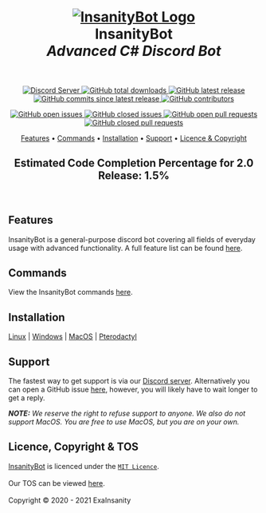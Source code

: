 <h1 align="center">
  <a href="https://github.com/InsanityNetwork/InsanityBot/"><img src="https://i.trainergamer.me/CLbsn.png" alt="InsanityBot Logo"></a>
  <br>
  InsanityBot
  <br>
  <em>Advanced C# Discord Bot</em>
  <br>
  <br>
</h1>
<p align="center">
  <a href="https://discord.gg/8TKJaGs">
    <img src="https://discordapp.com/api/guilds/743925984708919296/widget.png?style=shield" alt="Discord Server">
  </a>
  <a href="https://github.com/InsanityNetwork/InsanityBot/graphs/traffic">
     <img alt="GitHub total downloads" src="https://img.shields.io/github/downloads/InsanityNetwork/InsanityBot/total"> 
  </a>
  <a href="https://github.com/InsanityNetwork/InsanityBot/releases">
    <img alt="GitHub latest release" src="https://img.shields.io/github/v/release/InsanityNetwork/InsanityBot?include_prereleases">
  </a>
  <a href="https://github.com/InsanityNetwork/InsanityBot/commits/main">
     <img alt="GitHub commits since latest release" src="https://img.shields.io/github/commits-since/InsanityNetwork/InsanityBot/latest/2.0.0-dev?include_prereleases"> 
  </a>
  <a href="https://github.com/InsanityNetwork/InsanityBot/graphs/contributors">
   <img alt="GitHub contributors" src="https://img.shields.io/github/contributors/InsanityNetwork/InsanityBot"> 
  </a>
</p>
<p align="center">
  <a href="https://github.com/InsanityNetwork/InsanityBot/issues?q=is%3Aopen+is%3Aissue">
    <img alt="GitHub open issues" src="https://img.shields.io/github/issues-raw/InsanityNetwork/InsanityBot"> 
  </a>
  <a href="https://github.com/InsanityNetwork/InsanityBot/issues?q=is%3Aissue+is%3Aclosed">
    <img alt="GitHub closed issues" src="https://img.shields.io/github/issues-closed-raw/InsanityNetwork/InsanityBot"> 
  </a>
  <a href="https://github.com/InsanityNetwork/InsanityBot/pulls?q=is%3Aopen+is%3Apr">
    <img alt="GitHub open pull requests" src="https://img.shields.io/github/issues-pr-raw/InsanityNetwork/InsanityBot"> 
  </a>
  <a href="https://github.com/InsanityNetwork/InsanityBot/pulls?q=is%3Apr+is%3Aclosed">
    <img alt="GitHub closed pull requests" src="https://img.shields.io/github/issues-pr-closed-raw/InsanityNetwork/InsanityBot"><br>
  </a>
</p>
<p align="center">
  <a href="#--heavy_check_mark-features-heavy_check_mark">Features</a>
  •
  <a href="#--computer-commands-computer">Commands</a>
  •
  <a href="#--electric_plug-installation-electric_plug">Installation</a>
  •
  <a href="#--question-support-question">Support</a>
  •
  <a href="#--scroll-licence-copyright--tos-scroll">Licence & Copyright</a>
</p>
<h2 align="center">
Estimated Code Completion Percentage for 2.0 Release: 1.5%
</h2>
<br />
</h3>

## Features

InsanityBot is a general-purpose discord bot covering all fields of everyday usage with advanced functionality. A full feature list can be found [here](./features.md).

## Commands

View the InsanityBot commands [here](https://docs.insanity.network/en/InsanityBot/Commands).

## Installation

[Linux](https://docs.insanity.network/en/InsanityBot/Linux-Installation) | 
[Windows](https://docs.insanity.network/en/InsanityBot/Windows-Installation) | 
[MacOS](https://docs.insanity.network/en/InsanityBot/MacOS-Installation) | 
[Pterodactyl](https://docs.insanity.network/en/InsanityBot/Pterodactyl)

## Support

The fastest way to get support is via our [Discord server](https://discord.gg/8TKJaGs). Alternatively you can open a GitHub issue [here](https://github.com/InsanityNetwork/InsanityBot/issues/new/choose), however, you will likely have to wait longer to get a reply.

***NOTE:** We reserve the right to refuse support to anyone. We also do not support MacOS. You are free to use MacOS, but you are on your own.*

## Licence, Copyright & TOS

[InsanityBot](https://github.com/InsanityNetwork/InsanityBot) is licenced under the [`MIT Licence`](https://github.com/InsanityNetwork/InsanityBot/blob/master/LICENSE).
<br /><br />
Our TOS can be viewed [here](https://bot.insanity.network/tos/).
<br /><br />
Copyright &copy; 2020 - 2021 ExaInsanity
